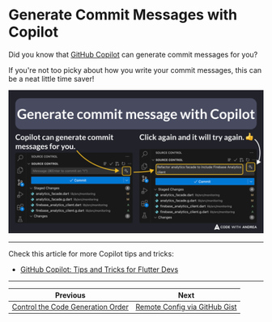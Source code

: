 # Generate Commit Messages with Copilot

Did you know that [GitHub Copilot](https://github.com/features/copilot) can generate commit messages for you?

If you're not too picky about how you write your commit messages, this can be a neat little time saver!

![](194.png)

<!--

From the source control panel, click on the ✨ icon and Copilot will generate the commit message for you.

Click again and it will try again. 👍

-->

---

Check this article for more Copilot tips and tricks:

- [GitHub Copilot: Tips and Tricks for Flutter Devs](https://codewithandrea.com/articles/github-copilot-tips-for-flutter-devs/)

---

| Previous | Next |
| -------- | ---- |
| [Control the Code Generation Order](../0193-control-codegen-order/index.md) | [Remote Config via GitHub Gist](../0195-remote-config-github-gist/index.md) |

<!-- TWITTER|https://x.com/biz84/status/1843558081504129358 -->
<!-- LINKEDIN|https://www.linkedin.com/posts/andreabizzotto_did-you-know-that-copilot-can-generate-commit-activity-7249323993650925569-WxJT -->

